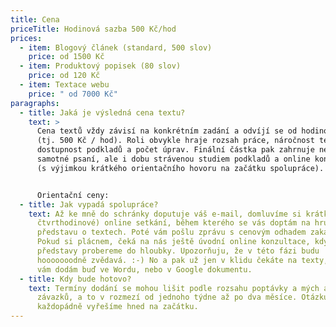 ```yaml
---
title: Cena
priceTitle: Hodinová sazba 500 Kč/hod
prices:
  - item: Blogový článek (standard, 500 slov)
    price: od 1500 Kč
  - item: Produktový popisek (80 slov)
    price: od 120 Kč
  - item: Textace webu
    price: " od 7000 Kč"
paragraphs:
  - title: Jaká je výsledná cena textu?
    text: >
      Cena textů vždy závisí na konkrétním zadání a odvíjí se od hodinové sazby
      (tj. 500 Kč / hod). Roli obvykle hraje rozsah práce, náročnost tématu,
      dostupnost podkladů a počet úprav. Finální částka pak zahrnuje nejen
      samotné psaní, ale i dobu strávenou studiem podkladů a online konzultacemi
      (s výjimkou krátkého orientačního hovoru na začátku spolupráce).


      Orientační ceny:
  - title: Jak vypadá spolupráce?
    text: Až ke mně do schránky doputuje váš e-mail, domluvíme si krátké (maximálně
      čtvrthodinové) online setkání, během kterého se vás doptám na hrubou
      představu o textech. Poté vám pošlu zprávu s cenovým odhadem zakázky.
      Pokud si plácnem, čeká na nás ještě úvodní online konzultace, kdy vaše
      představy probereme do hloubky. Upozorňuju, že v této fázi budu
      hooooooodně zvědavá. :-) No a pak už jen v klidu čekáte na texty, které
      vám dodám buď ve Wordu, nebo v Google dokumentu.
  - title: Kdy bude hotovo?
    text: Termíny dodání se mohou lišit podle rozsahu poptávky a mých aktuálních
      závazků, a to v rozmezí od jednoho týdne až po dva měsíce. Otázku termínu
      každopádně vyřešíme hned na začátku.
---
```

